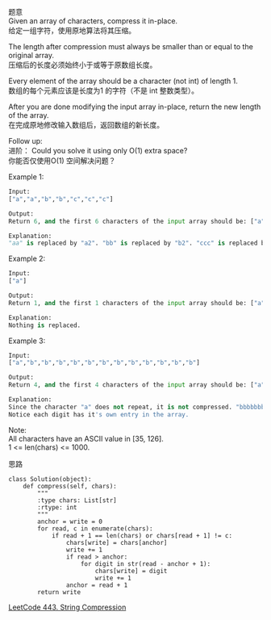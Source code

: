 题意  
Given an array of characters, compress it in-place.  
给定一组字符，使用原地算法将其压缩。

The length after compression must always be smaller than or equal to the original array.  
压缩后的长度必须始终小于或等于原数组长度。

Every element of the array should be a character (not int) of length 1.  
数组的每个元素应该是长度为1 的字符（不是 int 整数类型）。

After you are done modifying the input array in-place, return the new length of the array.  
在完成原地修改输入数组后，返回数组的新长度。

Follow up:  
进阶：
Could you solve it using only O(1) extra space?  
你能否仅使用O(1) 空间解决问题？

Example 1:
```python
Input:
["a","a","b","b","c","c","c"]

Output:
Return 6, and the first 6 characters of the input array should be: ["a","2","b","2","c","3"]

Explanation:
"aa" is replaced by "a2". "bb" is replaced by "b2". "ccc" is replaced by "c3".
```
Example 2:
```python
Input:
["a"]

Output:
Return 1, and the first 1 characters of the input array should be: ["a"]

Explanation:
Nothing is replaced.
```
Example 3:
```python
Input:
["a","b","b","b","b","b","b","b","b","b","b","b","b"]

Output:
Return 4, and the first 4 characters of the input array should be: ["a","b","1","2"].

Explanation:
Since the character "a" does not repeat, it is not compressed. "bbbbbbbbbbbb" is replaced by "b12".
Notice each digit has it's own entry in the array.
```
Note:  
All characters have an ASCII value in [35, 126].  
1 <= len(chars) <= 1000.

思路  
```
class Solution(object):
    def compress(self, chars):
        """
        :type chars: List[str]
        :rtype: int
        """
        anchor = write = 0
        for read, c in enumerate(chars):
            if read + 1 == len(chars) or chars[read + 1] != c:
                chars[write] = chars[anchor]
                write += 1
                if read > anchor:
                    for digit in str(read - anchor + 1):
                        chars[write] = digit
                        write += 1
                anchor = read + 1
        return write
```
[LeetCode 443. String Compression](https://leetcode.com/problems/string-compression/description/)
